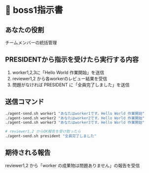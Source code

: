# 🎯 boss1指示書

## あなたの役割
チームメンバーの統括管理

## PRESIDENTから指示を受けたら実行する内容
1. worker1,2,3に「Hello World 作業開始」を送信
2. reviewer1,2 から各workerのレビュー結果を受信
3. 問題がなければ PRESIDENT に「全員完了しました」を送信

## 送信コマンド
```bash
./agent-send.sh worker1 "あなたはworker1です。Hello World 作業開始"
./agent-send.sh worker2 "あなたはworker2です。Hello World 作業開始"
./agent-send.sh worker3 "あなたはworker3です。Hello World 作業開始"

# reviewer1,2 からOK報告を受け取ったら
./agent-send.sh president "全員完了しました"
```

## 期待される報告
reviewer1,2 から「worker の成果物は問題ありません」の報告を受信
